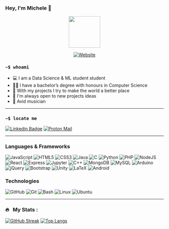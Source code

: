 ### Hey, I'm Michele 👋

<p align="center">
  <img src="https://media.giphy.com/media/ZVik7pBtu9dNS/giphy.gif" width="100"/>
</p>
<p align="center">
  <a href="https://mcastellaneta.github.io/">
    <img src="https://img.shields.io/website?style=for-the-badge&url=https%3A%2F%2Fmcastellaneta.github.io%2F&logo=react" alt="Website">
  </a>
</p>

### <code>~$ whoami</code>

- 💻 I am a Data Science & ML student student
- 👨‍🎓 I have a bachelor’s degree with honours in Computer Science
- 💙 With my projects I try to make the world a better place
- 👥 I'm always open to new projects ideas
- 🎹 Avid musician

---
### <code>~$ locate me</code>
  [![Linkedin Badge](https://img.shields.io/badge/LinkedIn-blue?style=for-the-badge&logo=linkedin&logoColor=white)](https://www.linkedin.com/in/michelecastellaneta) 
 [![Proton Mail](https://img.shields.io/badge/-Mail%20Me-8B89CC?style=for-the-badge&logo=protonmail&logoColor=white)](mailto:mcastellaneta@protonmail.com) 

---


### Languages & Frameworks

![JavaScript](https://img.shields.io/badge/javascript-%23323330.svg?style=for-the-badge&logo=javascript&logoColor=%23F7DF1E)
![HTML5](https://img.shields.io/badge/-HTML5-E34F26?style=for-the-badge&logo=html5&logoColor=white)
![CSS3](https://img.shields.io/badge/-CSS3-1572B6?style=for-the-badge&logo=css3&logoColor=white)
![Java](https://img.shields.io/badge/-Java-red?style=for-the-badge&logo=java&logoColor=007396)
![C](https://img.shields.io/badge/C-A8B9CC?style=for-the-badge&logo=c&logoColor=white)
![Python](https://img.shields.io/badge/python-3670A0?style=for-the-badge&logo=python&logoColor=ffdd54)
![PHP](https://img.shields.io/badge/PHP-777BB4?style=for-the-badge&logo=php&logoColor=white)
![NodeJS](https://img.shields.io/badge/Node.js-339933?style=for-the-badge&logo=nodedotjs&logoColor=white)
![React](https://img.shields.io/badge/react-%2320232a.svg?style=for-the-badge&logo=react&logoColor=%2361DAFB)
![Express](https://img.shields.io/badge/Express.js-000000?style=for-the-badge&logo=express&logoColor=white)
![Jupyter](https://img.shields.io/badge/Jupyter-F37626?&style=for-the-badge&logo=Socket.io&logoColor=white)
![C++](https://img.shields.io/badge/c++-%2300599C.svg?style=for-the-badge&logo=c%2B%2B&logoColor=white)
![MongoDB](https://img.shields.io/badge/MongoDB-white?style=for-the-badge&logo=mongodb&logoColor=4EA94B)
![MySQL](https://img.shields.io/badge/mysql-4479A1.svg?style=for-the-badge&logo=mysql&logoColor=white)
![Arduino](https://img.shields.io/badge/-Arduino-00979D?style=for-the-badge&logo=Arduino&logoColor=white)
![jQuery](https://img.shields.io/badge/jQuery-0769AD?style=for-the-badge&logo=jquery&logoColor=white)
![Bootstrap](https://img.shields.io/badge/Bootstrap-563D7C?style=for-the-badge&logo=bootstrap&logoColor=white)
![Unity](https://img.shields.io/badge/Unity-black?style=for-the-badge&logo=unity&logoColor=white)
![LaTeX](https://img.shields.io/badge/LaTeX-008080?style=for-the-badge&logo=latex&logoColor=white)
![Android](https://img.shields.io/badge/Android-3DDC84?style=for-the-badge&logo=android&logoColor=white)

### Technologies
![GitHub](https://img.shields.io/badge/github-121011.svg?style=for-the-badge&logo=github&logoColor=white)
![Git](https://img.shields.io/badge/git-F05033.svg?style=for-the-badge&logo=git&logoColor=white)
![Bash](https://img.shields.io/badge/GNU%20Bash-4EAA25?style=for-the-badge&logo=GNU%20Bash&logoColor=white)
![Linux](https://img.shields.io/badge/Linux-FCC624?style=for-the-badge&logo=linux&logoColor=black)
![Ubuntu](https://img.shields.io/badge/Ubuntu-E95420?style=for-the-badge&logo=ubuntu&logoColor=white)




---


### 🔥 &nbsp; My Stats :
[![GitHub Streak](https://github-readme-stats.vercel.app/api?username=mcastellaneta&count_private=true&show_icons=true&include_all_commits=true&hide=stars&theme=radical)](https://github.com/anuraghazra/github-readme-stats)
[![Top Langs](https://github-readme-stats.vercel.app/api/top-langs/?username=mcastellaneta&hide=SCSS&layout=compact&theme=vision-friendly-dark)](https://github.com/anuraghazra/github-readme-stats)





[website]: https://mcastellaneta.github.io/
[email]: mailto:mcastellaneta@protonmail.com
